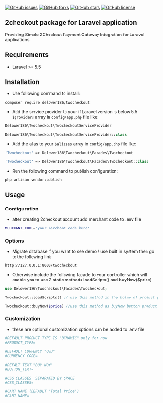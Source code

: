 [![GitHub issues](https://img.shields.io/github/issues/delower186/2checkout-laravel)](https://github.com/delower186/2checkout-laravel/issues)
[![GitHub forks](https://img.shields.io/github/forks/delower186/2checkout-laravel)](https://github.com/delower186/2checkout-laravel/network)
[![GitHub stars](https://img.shields.io/github/stars/delower186/2checkout-laravel)](https://github.com/delower186/2checkout-laravel/stargazers)
[![GitHub license](https://img.shields.io/github/license/delower186/2checkout-laravel)](https://github.com/delower186/2checkout-laravel/blob/master/LICENSE.md)

## 2checkout package for Laravel application
Providing Simple 2Checkout Payment Gateway Integration for Laravel applications

## Requirements
* Laravel >= 5.5

## Installation

* Use following command to install:

```bash
composer require delower186/twocheckout
```


* Add the service provider to your if Laravel version is below 5.5 `$providers` array in `config/app.php` file like: 

```php
Delower186\Twocheckout\TwocheckoutServiceProvider
```
```php
Delower186\Twocheckout\TwocheckoutServiceProvider::class
```

* Add the alias to your `$aliases` array in `config/app.php` file like: 

```php
'Twocheckout' => Delower186\Twocheckout\Facades\Twocheckout 
```
```php
'Twocheckout' => Delower186\Twocheckout\Facades\Twocheckout::class
```

* Run the following command to publish configuration:

```bash
php artisan vendor:publish
```

## Usage
### Configuration 
* after creating 2checkout account add merchant code to .env file
```bash
MERCHANT_CODE='your merchant code here'
```

### Options
* Migrate database if you want to see demo / use built in system then go to the following link
```bash
http://127.0.0.1:8000/twocheckout
```
* Otherwise include the following facade to your controller which will enable you to use 2 static methods loadScripts() and buyNow($price)
```php
use Delower186\Twocheckout\Facades\Twocheckout;
```
```php
Twocheckout::loadScripts() // use this method in the bolwo of product page
```
```php
Twocheckout::buyNow($price) //use this method as buyNow button product price as parameter, it can be customized using css classes
```

### Customization
* these are optional customization options can be added to .env file
```bash
#DEFAULT PRODUCT TYPE IS "DYNAMIC" only for now 
#PRODUCT_TYPE=

#DEFAULT CURRENCY "USD"
#CURRENCY_CODE=

#DEFALT TEXT "BUY NOW"
#BUTTON_TEXT=

#CSS CLASSES  SEPARATED BY SPACE
#CSS_CLASSES=

#CART NAME (DEFAULT 'Total Price')
#CART_NAME=
```
